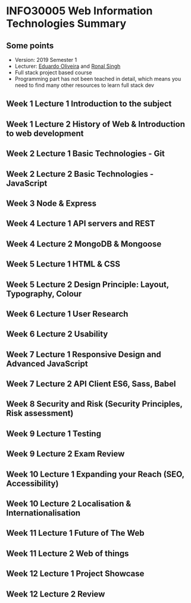 # INFO30005 Web Information Technologies Summary


## Some points
- Version: 2019 Semester 1
- Lecturer: [Eduardo Oliveira](https://www.eduoliveira.com/) and [Ronal Singh](https://cis.unimelb.edu.au/people/rr-singh)
- Full stack project based course
- Programming part has not been teached in detail, which means you need to find many other resources to learn full stack dev



## Week 1 Lecture 1 Introduction to the subject





## Week 1 Lecture 2 History of Web & Introduction to web development





## Week 2 Lecture 1 Basic Technologies - Git





## Week 2 Lecture 2 Basic Technologies - JavaScript





## Week 3 Node & Express





## Week 4 Lecture 1 API servers and REST





## Week 4 Lecture 2 MongoDB & Mongoose





## Week 5 Lecture 1 HTML & CSS





## Week 5 Lecture 2 Design Principle: Layout, Typography, Colour





## Week 6 Lecture 1 User Research





## Week 6 Lecture 2 Usability





## Week 7 Lecture 1 Responsive Design and Advanced JavaScript





## Week 7 Lecture 2 API Client ES6, Sass, Babel





## Week 8 Security and Risk (Security Principles, Risk assessment)





## Week 9 Lecture 1 Testing





## Week 9 Lecture 2 Exam Review





## Week 10 Lecture 1 Expanding your Reach (SEO, Accessibility)





## Week 10 Lecture 2 Localisation & Internationalisation





## Week 11 Lecture 1 Future of The Web





## Week 11 Lecture 2 Web of things





## Week 12 Lecture 1 Project Showcase





## Week 12 Lecture 2 Review
